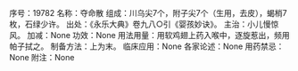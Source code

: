 序号：19782
名称：夺命散
组成：川乌尖7个，附子尖7个（生用，去皮），蝎梢7枚，石绿少许。
出处：《永乐大典》卷九八○引《婴孩妙诀》。
主治：小儿慢惊风。
加减：None
功效：None
用法用量：用软鸡翅上药入喉中，逐旋惹出，频用帕子拭之。
制备方法：上为末。
临床应用：None
各家论述：None
用药禁忌：None
附注：None
